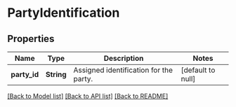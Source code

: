 # PartyIdentification

## Properties
Name | Type | Description | Notes
------------ | ------------- | ------------- | -------------
**party_id** | **String** | Assigned identification for the party. | [default to null]

[[Back to Model list]](../README.md#documentation-for-models) [[Back to API list]](../README.md#documentation-for-api-endpoints) [[Back to README]](../README.md)


